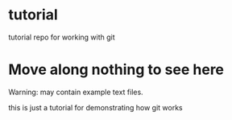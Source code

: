 # tutorial
tutorial repo for working with git

# Move along nothing to see here

Warning: may contain example text files.

this is just a tutorial for demonstrating how git works
